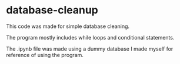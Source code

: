 # database-cleanup
This code was made for simple database cleaning. 

The program mostly includes while loops and conditional statements.

The .ipynb file was made using a dummy database I made myself for reference of using the program.
